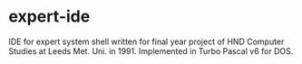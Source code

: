 expert-ide
==========

IDE for expert system shell written for final year project of HND Computer Studies at Leeds Met. Uni. in 1991. Implemented in Turbo Pascal v6 for DOS.
